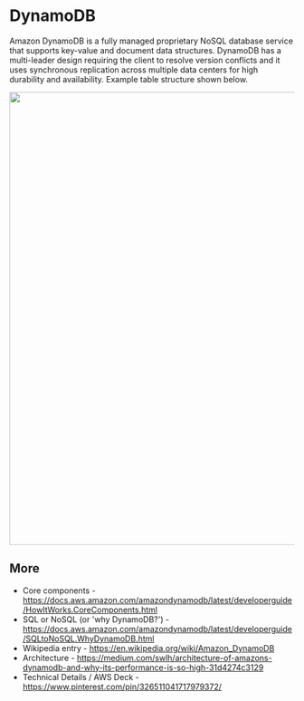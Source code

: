 # DynamoDB

Amazon DynamoDB is a fully managed proprietary NoSQL database service that supports key-value and document data structures. DynamoDB has a multi-leader design requiring the client to resolve version conflicts and it uses synchronous replication across multiple data centers for high durability and availability. Example table structure shown below.

<img src="https://github.com/lynnlangit/Hello-AWS-Data-Services/blob/master/images/dynamodb-tables.png" width=800>

## More

- Core components - https://docs.aws.amazon.com/amazondynamodb/latest/developerguide/HowItWorks.CoreComponents.html
- SQL or NoSQL (or 'why DynamoDB?') - https://docs.aws.amazon.com/amazondynamodb/latest/developerguide/SQLtoNoSQL.WhyDynamoDB.html
- Wikipedia entry - https://en.wikipedia.org/wiki/Amazon_DynamoDB
- Architecture - https://medium.com/swlh/architecture-of-amazons-dynamodb-and-why-its-performance-is-so-high-31d4274c3129
- Technical Details / AWS Deck - https://www.pinterest.com/pin/326511041717979372/
